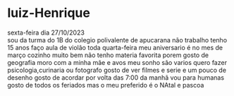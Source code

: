 # luiz-Henrique
sexta-feira dia 27/10/2023  
sou da turma do 1B do colegio polivalente de apucarana
não trabalho
tenho 15 anos 
faço aula de violão toda quarta-feira
meu aniversario é no mes de março
cozinho muito bem
não tenho materia favorita porem gosto de geografia
moro com a minha mãe e avos
meu sonho são varios 
quero fazer psicologia,curinaria ou fotografo
gosto de ver filmes e serie e um pouco de desenho
gosto de acordar por volta das 7:00 da manhã
vou para humanas 
gosto de todos os feriados mas o meu preferido é o NAtal e pascoa 

